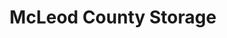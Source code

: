 ---
title: "McLeod County Storage"
url: /glencoe/mcleod-county-storage-glen-knoll-avenue-north/
shop: storage rental
---